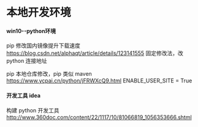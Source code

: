 # 本地开发环境

#### win10--python环境

pip 修改国内镜像提升下载速度
https://blog.csdn.net/alphaqt/article/details/123141555
固定修改法，改 python 连接地址

pip 本地仓库修改，pip 类似 maven
https://www.ycpai.cn/python/jFRWXcQ9.html
ENABLE_USER_SITE = True

#### 开发工具 idea 
构建 python 开发工具
http://www.360doc.com/content/22/1117/10/81066819_1056353666.shtml

